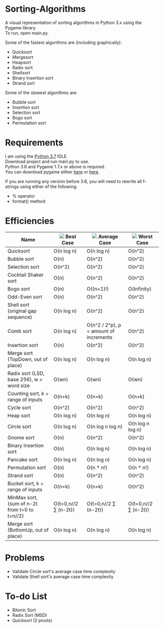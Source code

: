 # Sorting-Algorithms
A visual representation of sorting algorithms in Python 3.x using the Pygame library.\
To run, open main.py.

Some of the fastest algorithms are (including graphically):
- Quicksort
- Mergesort
- Heapsort
- Radix sort
- Shellsort
- Binary Insertion sort
- Strand sort

Some of the slowest algorithms are:
- Bubble sort
- Insertion sort
- Selection sort
- Bogo sort
- Permutation sort

# Requirements
I am using the [Python 3.7](https://www.python.org/downloads/release/python-370/) IDLE.\
Download project and run main.py to use.\
Python 3.6 and Pygame 1.7.x or above is required.\
You can download pygame either [here](https://www.pygame.org/download.shtml) or [here](https://bitbucket.org/pygame/pygame/downloads/).

If you are running any version before 3.6, you will need to rewrite all f-strings using either of the following:
- % operator
- format() method

# Efficiencies

|Name|![](https://placehold.it/15/00ff00/000000?text=+) Best Case|![](https://placehold.it/15/ffff00/000000?text=+) Average Case|![](https://placehold.it/15/ff0000/000000?text=+) Worst Case|
|-|-|-|-|
|Quicksort|O(n log n)|O(n log n)|O(n^2)|
|Bubble sort|O(n)|O(n^2)|O(n^2)|
|Selection sort|O(n^2)|O(n^2)|O(n^2)|
|Cocktail Shaker sort|O(n)|O(n^2)|O(n^2)|
|Bogo sort|O(n)|O((n+1)!)|O(Infinity)|
|Odd-Even sort|O(n)|O(n^2)|O(n^2)|
|Shell sort (original gap sequence)|O(n log n)|O(n^2)|O(n^2)|
|Comb sort|O(n log n)|O(n^2 / 2^p), p = amount of increments|O(n^2)|
|Insertion sort|O(n)|O(n^2)|O(n^2)|
|Merge sort (TopDown, out of place)|O(n log n)|O(n log n)|O(n log n)|
|Radix sort (LSD, base 256), w = word size|O(wn)|O(wn)|O(wn)|
|Counting sort, k = range of inputs|O(n+k)|O(n+k)|O(n+k)|
|Cycle sort|O(n^2)|O(n^2)|O(n^2)|
|Heap sort|O(n log n)|O(n log n)|O(n log n)|
|Circle sort|O(n log n)|O(n log n log n)|O(n log n log n)|
|Gnome sort|O(n)|O(n^2)|O(n^2)|
|Binary Insertion sort|O(n)|O(n log n)|O(n log n)|
|Pancake sort|O(n log n)|O(n log n)|O(n log n)|
|Permutation sort|O(n)|O(n * n!)|O(n * n!)|
|Strand sort|O(n)|O(n^2)|O(n^2)|
|Bucket sort, k = range of inputs|O(n+k)|O(n+k)|O(n^2)|
|MinMax sort, (sum of n-2t from t=0 to t=n//2)|O(t=0,n//2 ∑ (n-2t))|O(t=0,n//2 ∑ (n-2t))|O(t=0,n//2 ∑ (n-2t))|
|Merge sort (BottomUp, out of place)|O(n log n)|O(n log n)|O(n log n)|

# Problems
- Validate Circle sort's average case time complexity
- Validate Shell sort's average case time complexity

# To-do List
- Bitonic Sort
- Radix Sort (MSD)
- Quicksort (2 pivots)
